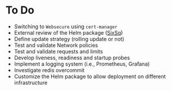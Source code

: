 # To Do

- Switching to `Websecure` using `cert-manager`
- External review of the Helm package ([SixSq](https://sixsq.com/))
- Define update strategy (rolling update or not)
- Test and validate Network policies
- Test and validate requests and limits
- Develop liveness, readiness and startup probes
- Implement a logging system (i.e., Prometheus, Grafana)
- Investigate redis overcommit
- Customize the Helm package to allow deployment on different infrastructure
